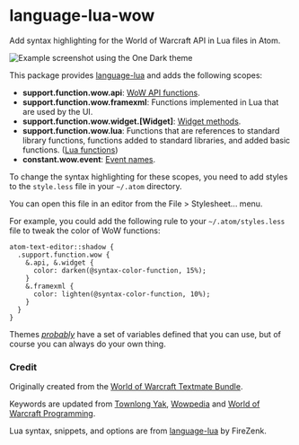 # language-lua-wow

Add syntax highlighting for the World of Warcraft API in Lua files in Atom.

![Example screenshot using the One Dark theme](https://raw.githubusercontent.com/nebularg/language-lua-wow/master/screenshot.png)

This package provides [language-lua](https://atom.io/packages/language-lua) and adds the following scopes:
- **support.function.wow.api**: [WoW API functions](http://wow.gamepedia.com/World_of_Warcraft_API).
- **support.function.wow.framexml**: Functions implemented in Lua that are used by the UI.
- **support.function.wow.widget.[Widget]**: [Widget methods](http://wow.gamepedia.com/Widget_API).
- **support.function.wow.lua**: Functions that are references to standard library functions, functions added to standard libraries, and added basic functions. ([Lua functions](https://wow.gamepedia.com/Lua_functions))
- **constant.wow.event**: [Event names](http://wow.gamepedia.com/Events).


To change the syntax highlighting for these scopes, you need to add styles to the `style.less` file in your `~/.atom` directory.

You can open this file in an editor from the File > Stylesheet... menu.

For example, you could add the following rule to your `~/.atom/styles.less` file to tweak the color of WoW functions:
```less
atom-text-editor::shadow {
  .support.function.wow {
    &.api, &.widget {
      color: darken(@syntax-color-function, 15%);
    }
    &.framexml {
      color: lighten(@syntax-color-function, 10%);
    }
  }
}
```

Themes [_probably_](https://github.com/atom/one-dark-syntax/blob/master/styles/syntax-variables.less) have a set of variables defined that you can use, but of course you can always do your own thing.

### Credit

Originally created from the [World of Warcraft Textmate Bundle](http://www.wowace.com/addons/wow-textmate/).

Keywords are updated from [Townlong Yak](https://www.townlong-yak.com/framexml/), [Wowpedia](http://wow.gamepedia.com/) and [World of Warcraft Programming](http://wowprogramming.com/docs).

Lua syntax, snippets, and options are from [language-lua](https://github.com/FireZenk/language-lua) by FireZenk.
